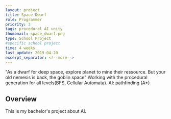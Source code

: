 ```yaml
---
layout: project
title: Space Dwarf
role: Programmer
priority: 3
tags: procedural AI unity
thumbnail: space_dwarf.png
type: School Project
#specific school project
time: 4 weeks
last_update: 2019-04-20
excerpt_separator: <!--more-->
---
```

"As a dwarf for deep space, explore planet to mine their ressource. But your old nemesis is back, the goblin space"
Working with the procedural generation for all levels(BFS, Cellular Automata). AI: pathfinding (A*)
<!--more-->

## Overview
This is my bachelor's project about AI.